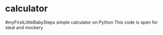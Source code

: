 # calculator
#myFirstLittleBabySteps simple calculator on Python
This code is open for steal and mockery

